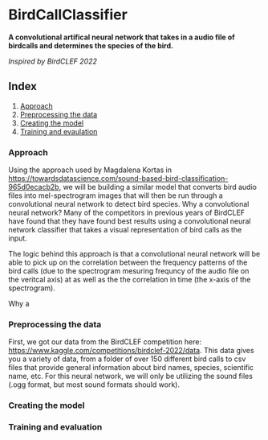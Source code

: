 # BirdCallClassifier

**A convolutional artifical neural network that takes in a audio file of birdcalls and determines the species of the bird.** 

*Inspired by BirdCLEF 2022*

## Index
1. [Approach](#approach)
2. [Preprocessing the data](#preprocessing-the-data)
3. [Creating the model](#creating-the-model)
4. [Training and evaulation](#training-and-evaluation)

### Approach
Using the approach used by Magdalena Kortas in https://towardsdatascience.com/sound-based-bird-classification-965d0ecacb2b, we will be building a similar model that converts bird audio files into mel-spectrogram images that will then be run through a convolutional neural network to detect bird species. Why a convolutional neural network? Many of the competitors in previous years of BirdCLEF have found that they have found best results using a convolutional neural network classifier that takes a visual representation of bird calls as the input. 

The logic behind this approach is that a convolutional neural network will be able to pick up on the correlation between the frequency patterns of the bird calls (due to the spectrogram mesuring frequncy of the audio file on the veritcal axis) at as well as the the correlation in time (the x-axis of the spectrogram). 

Why a 

### Preprocessing the data
First, we got our data from the BirdCLEF competition here: https://www.kaggle.com/competitions/birdclef-2022/data. This data gives you a variety of data, from a folder of over 150 different bird calls to csv files that provide general information about bird names, species, scientific name, etc. For this neural network, we will only be utilizing the sound files (.ogg format, but most sound formats should work). 





### Creating the model

### Training and evaluation

